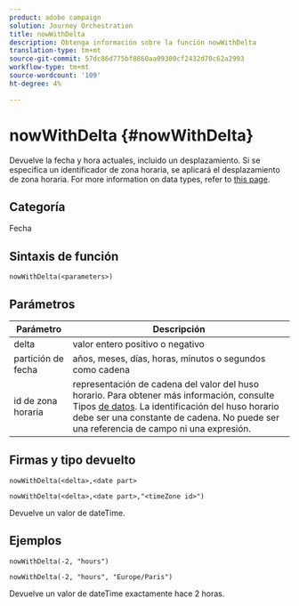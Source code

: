 ```yaml
---
product: adobe campaign
solution: Journey Orchestration
title: nowWithDelta
description: Obtenga información sobre la función nowWithDelta
translation-type: tm+mt
source-git-commit: 57dc86d775bf8860aa09300cf2432d70c62a2993
workflow-type: tm+mt
source-wordcount: '109'
ht-degree: 4%

---
```



# nowWithDelta {#nowWithDelta}

Devuelve la fecha y hora actuales, incluido un desplazamiento. Si se especifica un identificador de zona horaria, se aplicará el desplazamiento de zona horaria. For more information on data types, refer to [this page](../expression/data-types.md).

## Categoría

Fecha

## Sintaxis de función

`nowWithDelta(<parameters>)`

## Parámetros

| Parámetro | Descripción |
|--- |--- |
| delta | valor entero positivo o negativo |
| partición de fecha | años, meses, días, horas, minutos o segundos como cadena |
| id de zona horaria | representación de cadena del valor del huso horario. Para obtener más información, consulte Tipos [de datos](../expression/data-types.md). La identificación del huso horario debe ser una constante de cadena. No puede ser una referencia de campo ni una expresión. |

## Firmas y tipo devuelto

`nowWithDelta(<delta>,<date part>`

`nowWithDelta(<delta>,<date part>,"<timeZone id>")`

Devuelve un valor de dateTime.

## Ejemplos

`nowWithDelta(-2, "hours")`

`nowWithDelta(-2, "hours", "Europe/Paris")`

Devuelve un valor de dateTime exactamente hace 2 horas.
